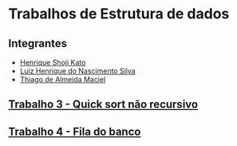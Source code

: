 # Trabalhos de Estrutura de dados

## Integrantes

- [Henrique Shoji Kato](https://github.com/henriquekato)
- [Luiz Henrique do Nascimento Silva](https://github.com/zziiuull)
- [Thiago de Almeida Maciel](https://github.com/ThiagoDeAM)

## [Trabalho 3 - Quick sort não recursivo](non-recursive-qsort)

## [Trabalho 4 - Fila do banco](bank-queue)
